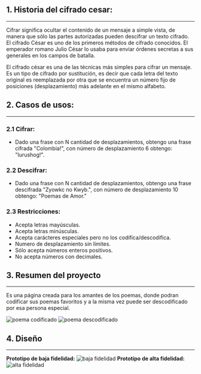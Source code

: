 ## 1. Historia del cifrado cesar:
-------
   Cifrar significa ocultar el contenido de un mensaje a simple vista, de manera que sólo las partes autorizadas pueden descifrar un texto cifrado. El cifrado César es uno de los primeros métodos de cifrado conocidos. El emperador romano Julio César lo usaba para enviar órdenes secretas a sus generales en los campos de batalla.

   El cifrado césar es una de las técnicas más simples para cifrar un mensaje. Es un tipo de cifrado por sustitución, es decir que cada letra del texto original es reemplazada por otra que se encuentra un número fijo de posiciones (desplazamiento) más adelante en el mismo alfabeto.

## 2. Casos de usos:
-----
 ### 2.1 Cifrar: 
  - Dado una frase con N cantidad de desplazamientos, obtengo una frase cifrada "Colombia!", con número de desplazamiento 6 obtengo: "Iurushog!".
 ### 2.2 Descifrar:
 - Dado una frase con N cantidad de desplazamientos, obtengo una frase descifrada "Zyowkc no Kwyb.", con número de desplazamiento 10 obtengo: "Poemas de Amor."

### 2.3 Restricciones:
  - Acepta letras mayúsculas. 
  - Acepta letras minúsculas. 
  - Acepta carácteres especiales pero no los codifica/descodifica. 
  - Numero de desplazamiento sin límites.
  - Sólo acepta números enteros positivos.
  - No acepta números con decimales.
  
## 3. Resumen del proyecto
------
  Es una página creada para los amantes de los poemas, donde podran codificar sus poemas favoritos y a la misma vez puede ser descodificado por esa persona especial. 
  
![poema codificado](https://user-images.githubusercontent.com/127060183/228109321-6a315134-e312-4287-8ebd-77b53a0ab3d1.jpg)
![poema descodificado](https://user-images.githubusercontent.com/127060183/228109396-419247e1-9043-49c8-9904-f649d4d4b170.jpg)

## 4. Diseño
-----
  **Prototipo de baja fidelidad:** 
  ![baja fidelidad ](https://user-images.githubusercontent.com/127060183/228109530-2aaabdf7-1e27-44da-898a-500c51a587c8.jpg)
  **Prototipo de alta fidelidad:**
  ![alta fidelidad ](https://user-images.githubusercontent.com/127060183/228109592-c388659e-4586-4eea-82a1-be5989b401f0.jpg)

